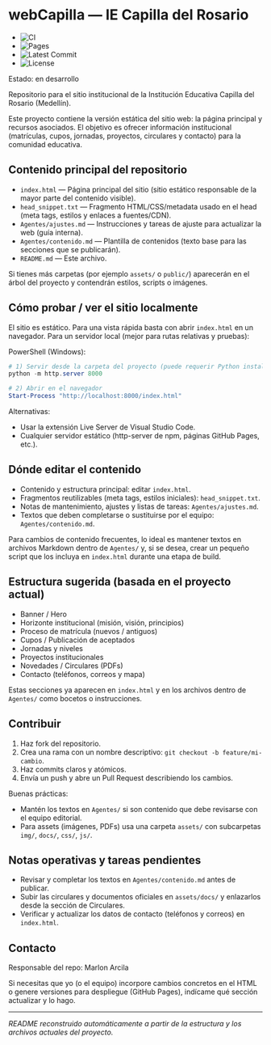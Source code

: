 ﻿# webCapilla — IE Capilla del Rosario

<!-- Badges -->

- ![CI](https://img.shields.io/github/actions/workflow/status/MarlonMedellin/webCapilla/.github/workflows/ci.yml?branch=main&label=CI&logo=github)
- ![Pages](https://img.shields.io/github/actions/workflow/status/MarlonMedellin/webCapilla/.github/workflows/pages.yml?branch=main&label=Pages&logo=github)
- ![Latest Commit](https://img.shields.io/github/commit-activity/m/MarlonMedellin/webCapilla)
- ![License](https://img.shields.io/github/license/MarlonMedellin/webCapilla)

Estado: en desarrollo

Repositorio para el sitio institucional de la Institución Educativa Capilla del Rosario (Medellín).

Este proyecto contiene la versión estática del sitio web: la página principal y recursos asociados. El objetivo es ofrecer información institucional (matrículas, cupos, jornadas, proyectos, circulares y contacto) para la comunidad educativa.

## Contenido principal del repositorio

- `index.html` — Página principal del sitio (sitio estático responsable de la mayor parte del contenido visible).
- `head_snippet.txt` — Fragmento HTML/CSS/metadata usado en el head (meta tags, estilos y enlaces a fuentes/CDN).
- `Agentes/ajustes.md` — Instrucciones y tareas de ajuste para actualizar la web (guía interna).
- `Agentes/contenido.md` — Plantilla de contenidos (texto base para las secciones que se publicarán).
- `README.md` — Este archivo.

Si tienes más carpetas (por ejemplo `assets/` o `public/`) aparecerán en el árbol del proyecto y contendrán estilos, scripts o imágenes.

## Cómo probar / ver el sitio localmente

El sitio es estático. Para una vista rápida basta con abrir `index.html` en un navegador. Para un servidor local (mejor para rutas relativas y pruebas):

PowerShell (Windows):

```powershell
# 1) Servir desde la carpeta del proyecto (puede requerir Python instalado)
python -m http.server 8000

# 2) Abrir en el navegador
Start-Process "http://localhost:8000/index.html"
```

Alternativas:

- Usar la extensión Live Server de Visual Studio Code.
- Cualquier servidor estático (http-server de npm, páginas GitHub Pages, etc.).

## Dónde editar el contenido

- Contenido y estructura principal: editar `index.html`.
- Fragmentos reutilizables (meta tags, estilos iniciales): `head_snippet.txt`.
- Notas de mantenimiento, ajustes y listas de tareas: `Agentes/ajustes.md`.
- Textos que deben completarse o sustituirse por el equipo: `Agentes/contenido.md`.

Para cambios de contenido frecuentes, lo ideal es mantener textos en archivos Markdown dentro de `Agentes/` y, si se desea, crear un pequeño script que los incluya en `index.html` durante una etapa de build.

## Estructura sugerida (basada en el proyecto actual)

- Banner / Hero
- Horizonte institucional (misión, visión, principios)
- Proceso de matrícula (nuevos / antiguos)
- Cupos / Publicación de aceptados
- Jornadas y niveles
- Proyectos institucionales
- Novedades / Circulares (PDFs)
- Contacto (teléfonos, correos y mapa)

Estas secciones ya aparecen en `index.html` y en los archivos dentro de `Agentes/` como bocetos o instrucciones.

## Contribuir

1. Haz fork del repositorio.
2. Crea una rama con un nombre descriptivo: `git checkout -b feature/mi-cambio`.
3. Haz commits claros y atómicos.
4. Envía un push y abre un Pull Request describiendo los cambios.

Buenas prácticas:

- Mantén los textos en `Agentes/` si son contenido que debe revisarse con el equipo editorial.
- Para assets (imágenes, PDFs) usa una carpeta `assets/` con subcarpetas `img/`, `docs/`, `css/`, `js/`.

## Notas operativas y tareas pendientes

- Revisar y completar los textos en `Agentes/contenido.md` antes de publicar.
- Subir las circulares y documentos oficiales en `assets/docs/` y enlazarlos desde la sección de Circulares.
- Verificar y actualizar los datos de contacto (teléfonos y correos) en `index.html`.

## Contacto

Responsable del repo: Marlon Arcila

Si necesitas que yo (o el equipo) incorpore cambios concretos en el HTML o genere versiones para despliegue (GitHub Pages), indícame qué sección actualizar y lo hago.

---

_README reconstruido automáticamente a partir de la estructura y los archivos actuales del proyecto._
